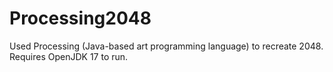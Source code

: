 # Processing2048
Used Processing (Java-based art programming language) to recreate 2048.
Requires OpenJDK 17 to run.
